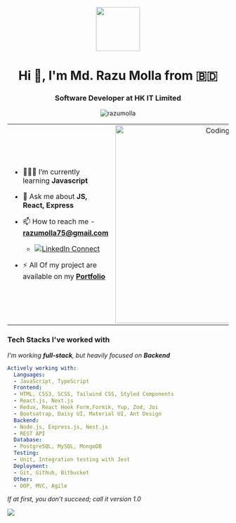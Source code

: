 <p align="center" ><img  src = "https://github.com/7oSkaaa/7oSkaaa/blob/main/Images/about_me.gif?raw=true" width = 100px></p>
<h1 align="center">Hi 👋, I'm Md. Razu Molla from 🇧🇩 </h1>
<h3 align="center"> Software Developer at HK IT Limited  </h3>
<p align="center"> <img src="https://komarev.com/ghpvc/?username=razumolla&label=Profile%20views&color=0e75b6&style=flat" alt="razumolla" /> </p>



<table align="center">
<tr border="none">
  <td width="50%" align="left">
    
  - 🌱🧑‍🎓 I’m currently learning **Javascript**
    
  - 💬 Ask me about **JS, React, Express**
    
  - 📫 How to reach me - **razumolla75@gmail.com**
    - [![LinkedIn Connect](https://img.shields.io/badge/%20-Connect-black?color=222244&labelColor=000000&logo=linkedin&logoColor=f5f7fe)](https://www.linkedin.com/in/razu-molla/) 
  
  - ⚡ All Of my project are available on my **[Portfolio](https://razu-molla.vercel.app/)**

  </td>
  
  <td width="50%" align="center">
    <img align="center" alt="Coding" width="450" src="https://repository-images.githubusercontent.com/588181932/e36ec678-7984-4cdd-8e4c-a3932772ff8e">
  </td>
</tr>
</table>


### Tech Stacks I've worked with

_I'm working **full-stack**, but heavily focused on **Backend**_

```yaml
Actively working with:
  Languages:
  - JavaScript, TypeScript
  Frontend:
  - HTML, CSS3, SCSS, Tailwind CSS, Styled Components
  - React.js, Next.js
  - Redux, React Hook Form,Formik, Yup, Zod, Joi
  - Bootsatrap, Daisy UI, Material UI, Ant Design
  Backend:
  - Node.js, Express.js, Nest.js
  - REST API
  Database:
  - PostgreSQL, MySQL, MongoDB
  Testing:
  - Unit, Integration testing with Jest
  Deployment: 
  - Git, Github, Bitbucket
  Other:
  - OOP, MVC, Agile
```

*If at first, you don’t succeed; call it version 1.0*

<!--  -->
<p>
  
  <img src="http://github-readme-streak-stats.herokuapp.com?user=razumolla&theme=tokyonight&date_format=j%20M%5B%20Y%5D&border=1A1B27"/>
    
</p> 
